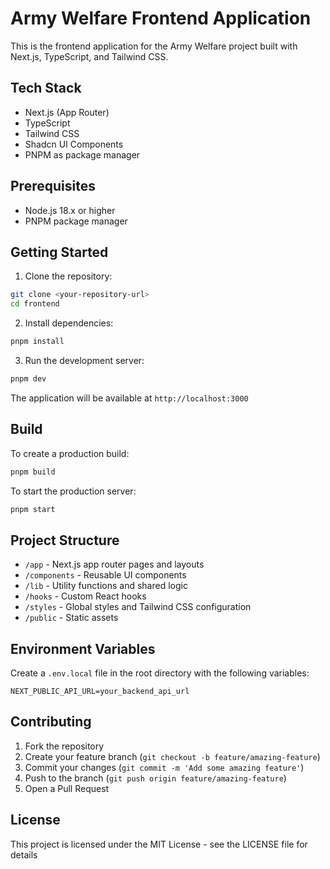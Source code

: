 # Army Welfare Frontend Application

This is the frontend application for the Army Welfare project built with Next.js, TypeScript, and Tailwind CSS.

## Tech Stack

- Next.js (App Router)
- TypeScript
- Tailwind CSS
- Shadcn UI Components
- PNPM as package manager

## Prerequisites

- Node.js 18.x or higher
- PNPM package manager

## Getting Started

1. Clone the repository:
```bash
git clone <your-repository-url>
cd frontend
```

2. Install dependencies:
```bash
pnpm install
```

3. Run the development server:
```bash
pnpm dev
```

The application will be available at `http://localhost:3000`

## Build

To create a production build:

```bash
pnpm build
```

To start the production server:

```bash
pnpm start
```

## Project Structure

- `/app` - Next.js app router pages and layouts
- `/components` - Reusable UI components
- `/lib` - Utility functions and shared logic
- `/hooks` - Custom React hooks
- `/styles` - Global styles and Tailwind CSS configuration
- `/public` - Static assets

## Environment Variables

Create a `.env.local` file in the root directory with the following variables:
```env
NEXT_PUBLIC_API_URL=your_backend_api_url
```

## Contributing

1. Fork the repository
2. Create your feature branch (`git checkout -b feature/amazing-feature`)
3. Commit your changes (`git commit -m 'Add some amazing feature'`)
4. Push to the branch (`git push origin feature/amazing-feature`)
5. Open a Pull Request

## License

This project is licensed under the MIT License - see the LICENSE file for details 